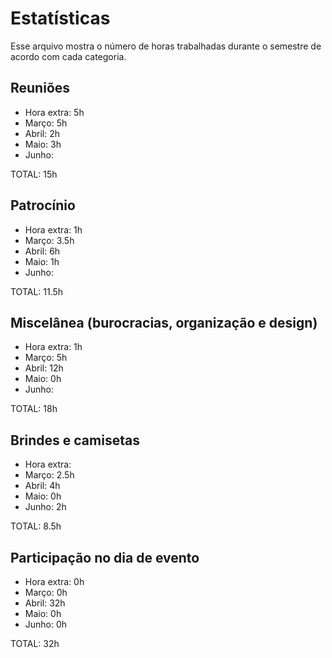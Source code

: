 # Estatísticas
Esse arquivo mostra o número de horas trabalhadas durante o semestre de acordo com cada categoria.

## Reuniões
- Hora extra: 5h
- Março: 5h
- Abril: 2h
- Maio: 3h
- Junho:

TOTAL: 15h

## Patrocínio
- Hora extra: 1h
- Março: 3.5h
- Abril: 6h
- Maio: 1h
- Junho:

TOTAL: 11.5h

## Miscelânea (burocracias, organização e design)
- Hora extra: 1h
- Março: 5h
- Abril: 12h
- Maio: 0h
- Junho:

TOTAL: 18h

## Brindes e camisetas
- Hora extra:
- Março: 2.5h
- Abril: 4h
- Maio: 0h
- Junho: 2h

TOTAL: 8.5h

## Participação no dia de evento
- Hora extra: 0h
- Março: 0h
- Abril: 32h
- Maio: 0h
- Junho: 0h

TOTAL: 32h
